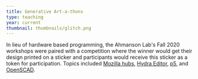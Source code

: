 ```yaml
---
title: Generative Art-a-thons
type: teaching
year: current
thumbnail: thumbnails/glitch.png
---
```

In lieu of hardware based programming, the Ahmanson Lab's Fall 2020 workshops were paired with a competition where the winner would get their design printed on a sticker and participants would receive this sticker as a token for participation. Topics included [Mozilla hubs](https://hubs.mozilla.com), [Hydra Editor](https://github.com/ojack/hydra), [p5](https://p5js.org), and [OpenSCAD](https://www.openscad.org).